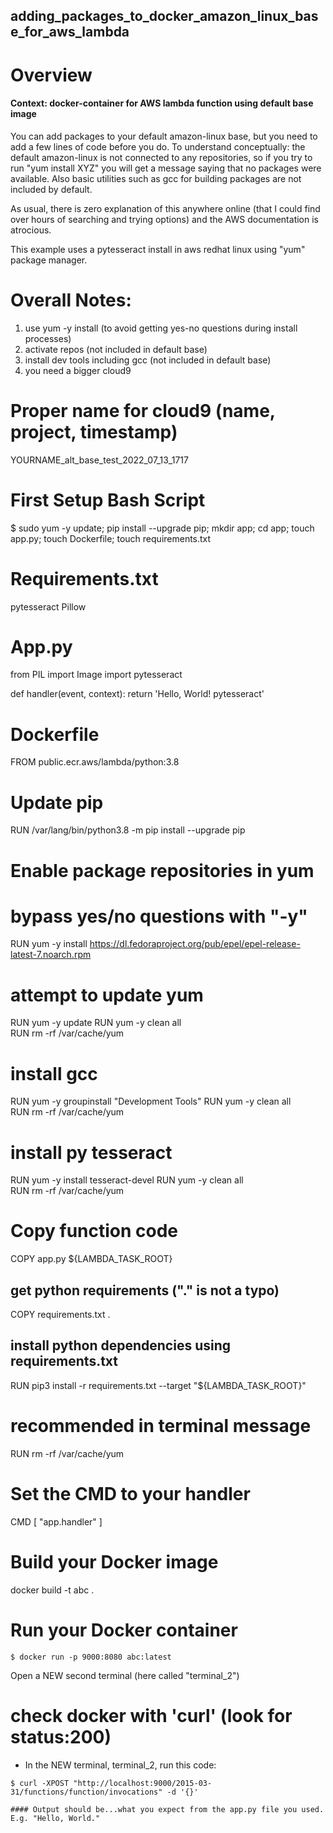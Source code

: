 ## adding_packages_to_docker_amazon_linux_base_for_aws_lambda





# Overview
#### Context: docker-container for AWS lambda function using default base image

You can add packages to your default amazon-linux base, but you need to add a few lines of code before you do. To understand conceptually: the default amazon-linux is not connected to any repositories, so if you try to run "yum install XYZ" you will get a message saying that no packages were available. Also basic utilities such as gcc for building packages are not included by default. 

As usual, there is zero explanation of this anywhere online (that I could find over hours of searching and trying options) and the AWS documentation is atrocious. 

This example uses a pytesseract install in aws redhat linux using "yum" package manager.


# Overall Notes:
1. use yum -y install (to avoid getting yes-no questions during install processes)
2. activate repos (not included in default base)
3. install dev tools including gcc (not included in default base) 
4. you need a bigger cloud9


# Proper name for cloud9 (name, project, timestamp)
YOURNAME_alt_base_test_2022_07_13_1717


# First Setup Bash Script
$ sudo yum -y update; pip install --upgrade pip; mkdir app; cd app; touch app.py; touch Dockerfile; touch requirements.txt


# Requirements.txt
pytesseract
Pillow

# App.py
from PIL import Image
import pytesseract

def handler(event, context): 
    return 'Hello, World! pytesseract'


# Dockerfile
FROM public.ecr.aws/lambda/python:3.8

# Update pip
RUN  /var/lang/bin/python3.8 -m pip install --upgrade pip

# Enable package repositories in yum
# bypass yes/no questions with "-y"
RUN yum -y install https://dl.fedoraproject.org/pub/epel/epel-release-latest-7.noarch.rpm

# attempt to update yum
RUN yum -y update 
RUN yum -y clean all  
RUN rm -rf /var/cache/yum

# install gcc
RUN yum -y groupinstall "Development Tools" 
RUN yum -y clean all  
RUN rm -rf /var/cache/yum

# install py tesseract
RUN yum -y install tesseract-devel 
RUN yum -y clean all  
RUN rm -rf /var/cache/yum

# Copy function code
COPY app.py ${LAMBDA_TASK_ROOT}

## get python requirements ("." is not a typo)
COPY requirements.txt .

## install python dependencies using requirements.txt
RUN  pip3 install -r requirements.txt --target "${LAMBDA_TASK_ROOT}"

# recommended in terminal message
RUN rm -rf /var/cache/yum

# Set the CMD to your handler 
CMD [ "app.handler" ] 



# Build your Docker image
docker build -t abc .


# Run your Docker container
```
$ docker run -p 9000:8080 abc:latest
```

Open a NEW second terminal (here called "terminal_2")

# check docker with 'curl' (look for status:200)
- In the NEW terminal, terminal_2, run this code:
```
$ curl -XPOST "http://localhost:9000/2015-03-31/functions/function/invocations" -d '{}'

#### Output should be...what you expect from the app.py file you used. 
E.g. "Hello, World."
